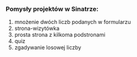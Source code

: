 ### Pomysły projektów w Sinatrze:

1. mnożenie dwóch liczb podanych w formularzu
2. strona-wizytówka
3. prosta strona z kilkoma podstronami
4. quiz
5. zgadywanie losowej liczby
